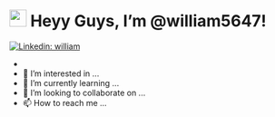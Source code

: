 # <img src="https://raw.githubusercontent.com/MartinHeinz/MartinHeinz/master/wave.gif" width="30px">  Heyy Guys, I’m @william5647!
[![Linkedin: william](https://img.shields.io/badge/-Linkedin-blue?style=flat-square&logo=Linkedin&logoColor=white&link=https://www.linkedin.com/in/williamtirtadjaja/)](https://www.linkedin.com/in/williamtirtadjaja/)

- 
- 👀 I’m interested in ...
- 🌱 I’m currently learning ...
- 💞️ I’m looking to collaborate on ...
- 📫 How to reach me ...

<!---
william5647/william5647 is a ✨ special ✨ repository because its `README.md` (this file) appears on your GitHub profile.
You can click the Preview link to take a look at your changes.
--->
